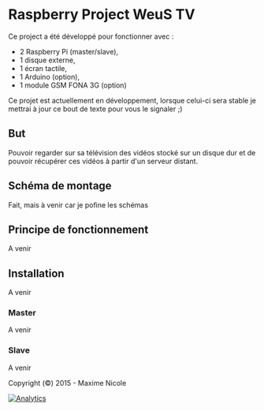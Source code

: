 # Raspberry Project WeuS TV

Ce project a été développé pour fonctionner avec :
* 2 Raspberry Pi (master/slave),
* 1 disque externe,
* 1 écran tactile,
* 1 Arduino (option),
* 1 module GSM FONA 3G (option)

Ce projet est actuellement en développement, lorsque celui-ci sera stable je mettrai à jour ce bout de texte pour vous le signaler ;)

## But

Pouvoir regarder sur sa télévision des vidéos stocké sur un disque dur et de pouvoir récupérer ces vidéos à partir d'un serveur distant.

## Schéma de montage

Fait, mais à venir car je pofine les schémas

## Principe de fonctionnement

A venir

## Installation

A venir

### Master

A venir

### Slave

A venir


Copyright (©) 2015 - Maxime Nicole

[![Analytics](https://ga-beacon.appspot.com/UA-69159688-1/weus-tv-master/readme)](https://github.com/igrigorik/ga-beacon)
